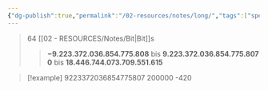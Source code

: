 ```yaml
---
{"dg-publish":true,"permalink":"/02-resources/notes/long/","tags":["speicher","informatik/code"],"noteIcon":"","updated":"2025-09-10T16:33:16.852+02:00"}
---
```


>64 [[02 - RESOURCES/Notes/Bit\|Bit]]s
>>**−9.223.372.036.854.775.808** bis **9.223.372.036.854.775.807**
>>**0** bis **18.446.744.073.709.551.615**


>[!example] 
>9223372036854775807
>200000
>-420
